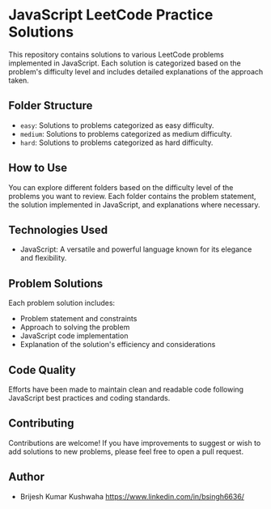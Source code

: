 # JavaScript LeetCode Practice Solutions

This repository contains solutions to various LeetCode problems implemented in JavaScript. Each solution is categorized based on the problem's difficulty level and includes detailed explanations of the approach taken.

## Folder Structure

- `easy`: Solutions to problems categorized as easy difficulty.
- `medium`: Solutions to problems categorized as medium difficulty.
- `hard`: Solutions to problems categorized as hard difficulty.

## How to Use

You can explore different folders based on the difficulty level of the problems you want to review. Each folder contains the problem statement, the solution implemented in JavaScript, and explanations where necessary.

## Technologies Used

- JavaScript: A versatile and powerful language known for its elegance and flexibility.

## Problem Solutions

Each problem solution includes:
- Problem statement and constraints
- Approach to solving the problem
- JavaScript code implementation
- Explanation of the solution's efficiency and considerations

## Code Quality

Efforts have been made to maintain clean and readable code following JavaScript best practices and coding standards.

## Contributing

Contributions are welcome! If you have improvements to suggest or wish to add solutions to new problems, please feel free to open a pull request.

## Author

- Brijesh Kumar Kushwaha  https://www.linkedin.com/in/bsingh6636/
